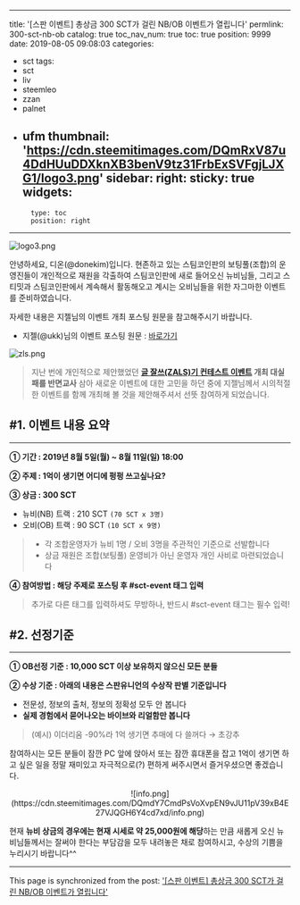 
---
title: '[스판 이벤트] 총상금 300 SCT가 걸린 NB/OB 이벤트가 열립니다'
permlink: 300-sct-nb-ob
catalog: true
toc_nav_num: true
toc: true
position: 9999
date: 2019-08-05 09:08:03
categories:
- sct
tags:
- sct
- liv
- steemleo
- zzan
- palnet
- ufm
thumbnail: 'https://cdn.steemitimages.com/DQmRxV87u4DdHUuDDXknXB3benV9tz31FrbExSVFgjLJXG1/logo3.png'
sidebar:
    right:
        sticky: true
widgets:
    -
        type: toc
        position: right
---


![logo3.png](https://cdn.steemitimages.com/DQmRxV87u4DdHUuDDXknXB3benV9tz31FrbExSVFgjLJXG1/logo3.png)

안녕하세요, 디온(@donekim)입니다. 현존하고 있는 스팀코인판의 보팅풀(조합)의 운영진들이 개인적으로 재원을 각출하여 스팀코인판에 새로 들어오신 뉴비님들, 그리고 스티밋과 스팀코인판에서 계속해서 활동해오고 계시는 오비님들을 위한 자그마한 이벤트를 준비하였습니다.

자세한 내용은 지젤님의 이벤트 개최 포스팅 원문을 참고해주시기 바랍니다.

- 지젤(@ukk)님의 이벤트 포스팅 원문 : [바로가기](https://www.steemcoinpan.com/sct/@ukk/nb-ob-feat-team1p-union-sct-naha-sct-sct1004)

![zls.png](https://cdn.steemitimages.com/DQmXsjF5pP94bW6GrRjey1M4K48z5dSdbwXAr5HPS72kRiZ/zls.png)

> 지난 번에 개인적으로 제안했었던 **[글 잘쓰(ZALS)기 컨테스트 이벤트](https://www.steemcoinpan.com/creativecoin/@donekim/zzan-aaa-liv-sct) 개최 대실패를 반면교사** 삼아 새로운 이벤트에 대한 고민을 하던 중에 지젤님께서 시의적절한 이벤트를 함께 개최해 볼 것을 제안해주셔서 선뜻 참여하게 되었습니다.

## #1. 이벤트 내용 요약
---

**① 기간 : 2019년 8월 5일(월) ~ 8월 11일(일) 18:00**

**② 주제 : 1억이 생기면 어디에 펑펑 쓰고싶나요?**

**③ 상금 : 300 SCT**

- 뉴비(NB) 트랙 : 210 SCT `(70 SCT x 3명)`
- 오비(OB) 트랙 : 90 SCT `(10 SCT x 9명)`

> - 각 조합운영자가 뉴비 1명 / 오비 3명을 주관적인 기준으로 선발합니다
> - 상금 재원은 조합(보팅풀) 운영비가 아닌 운영자 개인 사비로 마련되었습니다

**④ 참여방법 : 해당 주제로 포스팅 후 #sct-event 태그 입력**

> 추가로 다른 태그를 입력하셔도 무방하나, 반드시 #sct-event 태그는 필수 입력!

## #2. 선정기준
---

**①  OB선정 기준 : 10,000 SCT 이상 보유하지 않으신 모든 분들**

**② 수상 기준 : 아래의 내용은 스판유니언의 수상작 판별 기준입니다**

- 전문성, 정보의 출처, 정보의 정확성 모두 안 봅니다
- **실제 경험에서 묻어나오는 바이브와 리얼함만 봅니다**

> (예시) 이더리움 -90%라 1억 생기면 추매에 다 쓸꺼다 → 초강추


참여하시는 모든 분들이 잠깐 PC 앞에 앉아서 또는 잠깐 휴대폰을 잡고 1억이 생기면 하고 싶은 일을 정말 재미있고 자극적으로(?) 편하게 써주시면서 즐거우셨으면 좋겠습니다. 


<center>![info.png](https://cdn.steemitimages.com/DQmdY7CmdPsVoXvpEN9vJU11pV39xB4E27VJQGH6Y4cd7xd/info.png)</center>

현재 **뉴비 상금의 경우에는 현재 시세로 약 25,000원에 해당**하는 만큼 새롭게 오신 뉴비님들께서는 잘써야 한다는 부담감을 모두 내려놓은 채로 참여하시고, 수상의 기쁨을 누리시기 바랍니다^^

- - -

This page is synchronized from the post: ['[스판 이벤트] 총상금 300 SCT가 걸린 NB/OB 이벤트가 열립니다'](https://steemit.com/@donekim/300-sct-nb-ob)
